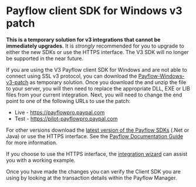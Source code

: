 Payflow client SDK for Windows v3 patch
=======================================

**This is a temporary solution for v3 integrations that cannot be immediately upgrades.**  It is *strongly* recommended for you to upgrade to either the new SDKs or use the HTTPS interface.  The V3 SDK will no longer be supported in the near future.

If you are using the V3 Payflow client SDK for Windows and are not able to connect using SSL v3 protocol, you can download the [Payflow-Windows-v3-patch](Payflow-Windows-v3-patch.zip) as temporary solution.  Once you download the and unzip the file to your server, you will then need to replace the appropriate DLL, EXE or LIB files from your current integration.  Next, you will need to change the end point to one of the following URLs to use the patch:
 
- Live - https://payflowpro.paypal.com
- Test - https://pilot-payflowpro.paypal.com
 
For other versions download the [latest version of the Payflow SDKs](http://paypal.github.io/sdk/#payflow-gateway) (.Net or Java) or use the HTTPS interface.  See the [Payflow Documentation Guide](https://developer.paypal.com/docs/classic/payflow/integration-guide/) for more information.
 
If you choose to use the HTTPS interface, the [integration wizard](https://devtools-paypal.com/integrationwizard/) can assist you with a working example.  
 
Once you have made the changes you can verify the Client SDK you are using by looking at the transaction details within the Payflow Manager.
 
